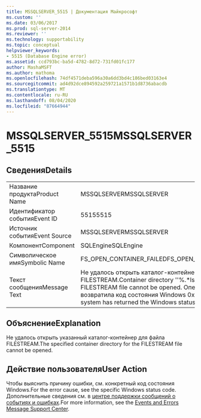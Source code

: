 ```yaml
---
title: MSSQLSERVER_5515 | Документация Майкрософт
ms.custom: ''
ms.date: 03/06/2017
ms.prod: sql-server-2014
ms.reviewer: ''
ms.technology: supportability
ms.topic: conceptual
helpviewer_keywords:
- 5515 (Database Engine error)
ms.assetid: ccd793bc-ba5d-4782-8d72-731fd01fc177
author: MashaMSFT
ms.author: mathoma
ms.openlocfilehash: 74df4571deba596a30a6dd3bd4c186bed03163e4
ms.sourcegitcommit: ad4d92dce894592a259721a1571b1d8736abacdb
ms.translationtype: MT
ms.contentlocale: ru-RU
ms.lasthandoff: 08/04/2020
ms.locfileid: "87664944"
---
```

# <a name="mssqlserver_5515"></a><span data-ttu-id="45b30-102">MSSQLSERVER_5515</span><span class="sxs-lookup"><span data-stu-id="45b30-102">MSSQLSERVER_5515</span></span>
    
## <a name="details"></a><span data-ttu-id="45b30-103">Сведения</span><span class="sxs-lookup"><span data-stu-id="45b30-103">Details</span></span>  
  
|||  
|-|-|  
|<span data-ttu-id="45b30-104">Название продукта</span><span class="sxs-lookup"><span data-stu-id="45b30-104">Product Name</span></span>|<span data-ttu-id="45b30-105">MSSQLSERVER</span><span class="sxs-lookup"><span data-stu-id="45b30-105">MSSQLSERVER</span></span>|  
|<span data-ttu-id="45b30-106">Идентификатор события</span><span class="sxs-lookup"><span data-stu-id="45b30-106">Event ID</span></span>|<span data-ttu-id="45b30-107">5515</span><span class="sxs-lookup"><span data-stu-id="45b30-107">5515</span></span>|  
|<span data-ttu-id="45b30-108">Источник события</span><span class="sxs-lookup"><span data-stu-id="45b30-108">Event Source</span></span>|<span data-ttu-id="45b30-109">MSSQLSERVER</span><span class="sxs-lookup"><span data-stu-id="45b30-109">MSSQLSERVER</span></span>|  
|<span data-ttu-id="45b30-110">Компонент</span><span class="sxs-lookup"><span data-stu-id="45b30-110">Component</span></span>|<span data-ttu-id="45b30-111">SQLEngine</span><span class="sxs-lookup"><span data-stu-id="45b30-111">SQLEngine</span></span>|  
|<span data-ttu-id="45b30-112">Символическое имя</span><span class="sxs-lookup"><span data-stu-id="45b30-112">Symbolic Name</span></span>|<span data-ttu-id="45b30-113">FS_OPEN_CONTAINER_FAILED</span><span class="sxs-lookup"><span data-stu-id="45b30-113">FS_OPEN_CONTAINER_FAILED</span></span>|  
|<span data-ttu-id="45b30-114">Текст сообщения</span><span class="sxs-lookup"><span data-stu-id="45b30-114">Message Text</span></span>|<span data-ttu-id="45b30-115">Не удалось открыть каталог-контейнер «%.\*ls» файла FILESTREAM.</span><span class="sxs-lookup"><span data-stu-id="45b30-115">Container directory ''%.\*ls'' of the FILESTREAM file cannot be opened.</span></span> <span data-ttu-id="45b30-116">Операционная система возвратила код состояния Windows 0x%x.</span><span class="sxs-lookup"><span data-stu-id="45b30-116">The operating system has returned the Windows status code 0x%x.</span></span>|  
  
## <a name="explanation"></a><span data-ttu-id="45b30-117">Объяснение</span><span class="sxs-lookup"><span data-stu-id="45b30-117">Explanation</span></span>  
 <span data-ttu-id="45b30-118">Не удалось открыть указанный каталог-контейнер для файла FILESTREAM.</span><span class="sxs-lookup"><span data-stu-id="45b30-118">The specified container directory for the FILESTREAM file cannot be opened.</span></span>  
  
## <a name="user-action"></a><span data-ttu-id="45b30-119">Действие пользователя</span><span class="sxs-lookup"><span data-stu-id="45b30-119">User Action</span></span>  
 <span data-ttu-id="45b30-120">Чтобы выяснить причину ошибки, см. конкретный код состояния Windows.</span><span class="sxs-lookup"><span data-stu-id="45b30-120">For the error cause, see the specific Windows status code.</span></span> <span data-ttu-id="45b30-121">Дополнительные сведения см. в [центре поддержки сообщений о событиях и ошибках](https://support.microsoft.com/search?query=events%20and%20errors).</span><span class="sxs-lookup"><span data-stu-id="45b30-121">For more information, see the [Events and Errors Message Support Center](https://support.microsoft.com/search?query=events%20and%20errors).</span></span>  
  
  
